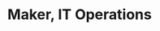 ---
name: Felix Breidenstein
tags:
  - team
picture: "/media/teamPictures/felix.jpg"
title: Maker, IT Operations
socialLinks:
  Mastodon: https://chaos.social/@fleaz
  Web: https://felixbreidenstein.de
type: mentor
---